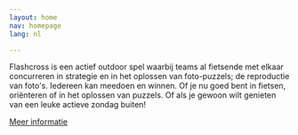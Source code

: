 ```yaml
---
layout: home
nav: homepage
lang: nl

---
```


<div id="banner-wrapper" class="wrapper">
    <section id="banner">
        <p>
            Flashcross is een actief outdoor spel waarbij teams al fietsende met elkaar concurreren in strategie en in het oplossen van foto-puzzels; de reproductie van foto's. Iedereen kan meedoen en winnen. Of je nu goed bent in fietsen, oriënteren of in het oplossen van puzzels. Of als je gewoon wilt genieten van een leuke actieve zondag buiten!
        </p>
        <footer>
            <a href="/nl/spel/" class="button">Meer informatie</a>
        </footer>
    </section>
</div>
